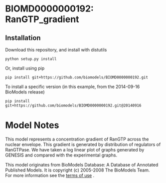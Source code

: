 # BIOMD0000000192: RanGTP_gradient

## Installation

Download this repository, and install with distutils

`python setup.py install`

Or, install using pip

`pip install git+https://github.com/biomodels/BIOMD0000000192.git`

To install a specific version (in this example, from the 2014-09-16 BioModels release)

`pip install git+https://github.com/biomodels/BIOMD0000000192.git@20140916`


# Model Notes
This model represents a concentration gradient of RanGTP across the nuclear
envelope. This gradient is generated by distribution of regulators of
RanGTPase. We have taken a log linear plot of graphs generated by GENESIS and
compared with the experimental graphs.

This model originates from BioModels Database: A Database of Annotated
Published Models. It is copyright (c) 2005-2008 The BioModels Team.  
For more information see the [terms of
use](http://www.ebi.ac.uk/biomodels/legal.html) .


